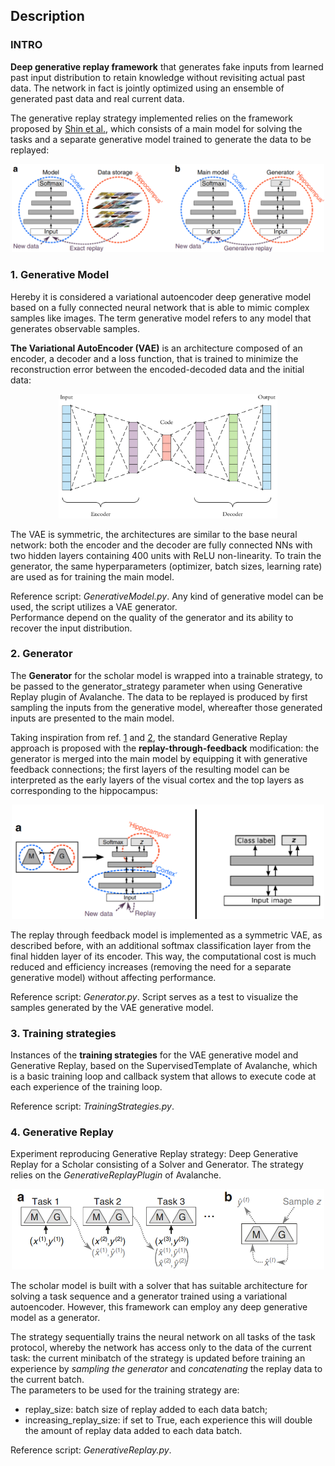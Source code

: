 ## Description

### INTRO
**Deep generative replay framework** that generates fake inputs from learned past input distribution to retain knowledge without revisiting actual past data. The network in fact is jointly optimized using an ensemble of generated past data and real current data.

The generative replay strategy implemented relies on the framework proposed by [Shin et al.](https://arxiv.org/abs/1705.08690?context=cs), which consists of a main model for solving the tasks and a separate generative model trained to generate the data to be replayed:
<div align="center">

<img src="framework.png" alt="drawing" style="width:500px;"/>
</div>

### 1. Generative Model
Hereby it is considered a variational autoencoder deep generative model based on a fully connected neural network that is able to mimic complex samples like images. The term generative model refers to any model that generates observable samples.

**The Variational AutoEncoder (VAE)** is an architecture composed of an encoder, a decoder and a loss function, that is trained to minimize the reconstruction error between the encoded-decoded data and the initial data:
<div align="center">

<img src="autoencoder.png" alt="drawing" style="width:350px;"/>
</div> 

The VAE is symmetric, the architectures are similar to the base neural network: both the encoder and the decoder are fully connected NNs with two hidden layers containing 400 units with ReLU non-linearity. To train the generator, the same hyperparameters (optimizer, batch sizes, learning rate) are used as for training the main model.

Reference script: *GenerativeModel.py*. Any kind of generative model can be used, the script utilizes a VAE generator.  
Performance depend on the quality of the generator and its ability to recover the input distribution.

### 2. Generator
The **Generator** for the scholar model is wrapped into a trainable strategy, to be passed to the generator_strategy parameter when using Generative Replay plugin of Avalanche. The data to be replayed is produced by first sampling the inputs from the generative model, whereafter those generated inputs are presented to the main model.

Taking inspiration from ref. [1](https://arxiv.org/abs/1809.10635) and [2](https://www.nature.com/articles/s41467-020-17866-2), the standard Generative Replay approach is proposed with the **replay-through-feedback** modification: the generator is merged into the main model by equipping it with generative feedback connections; the first layers of the resulting model can be interpreted as the early layers of the visual cortex and the top layers as corresponding to the hippocampus:
<div align="center">

<img src="RtF.png" alt="drawing" style="width:500px;"/>
</div>

The replay through feedback model is implemented as a symmetric VAE, as described before, with an additional softmax classification layer from the final hidden layer of its encoder. This way, the computational cost is much reduced and efficiency increases (removing the need for a separate generative model) without affecting performance.

Reference script: *Generator.py*. Script serves as a test to visualize the samples generated by the VAE generative model.

### 3. Training strategies
Instances of the **training strategies** for the VAE generative model and Generative Replay, based on the SupervisedTemplate of Avalanche, which is a basic training loop and callback system that allows to execute code at each experience of the training loop.

Reference script: *TrainingStrategies.py*.

### 4. Generative Replay
Experiment reproducing Generative Replay strategy: Deep Generative Replay for a Scholar consisting of a Solver and Generator. 
The strategy relies on the *GenerativeReplayPlugin* of Avalanche. 

<div align="center">

<img src="training.png" alt="drawing" style="width:500px;"/>
</div> 

The scholar model is built with a solver that has suitable architecture for solving a task sequence and a generator trained using a variational autoencoder. However, this framework can employ any deep generative model as a generator.

The strategy sequentially trains the neural network on all tasks of the task protocol, whereby the network has access only to the data of the current task: the current minibatch of the strategy is updated before training an experience by *sampling the generator* and *concatenating* the replay data to the current batch.  
The parameters to be used for the training strategy are:
 - replay_size: batch size of replay added to each data batch;
 - increasing_replay_size: if set to True, each experience this will double the amount of replay data added to each data batch.

Reference script: *GenerativeReplay.py*.
